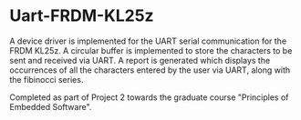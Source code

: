# Uart-FRDM-KL25z
A device driver is implemented for the UART serial communication for the FRDM KL25z. 
A circular buffer is implemented to store the characters to be sent and received via UART.
A report is generated which displays the occurrences of all the characters entered by the user via UART, along with the fibinocci series.

Completed as part of Project 2 towards the graduate course "Principles of Embedded Software".
